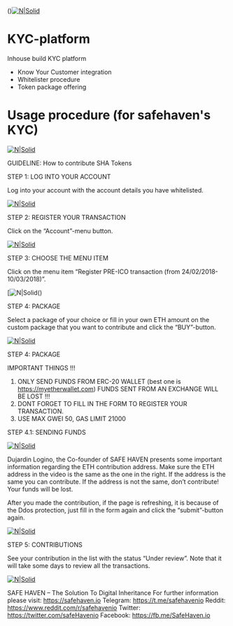 ()[![N|Solid](https://safehaven.io/img/logo_color.png)](https://safehaven.io/)


# KYC-platform
Inhouse build KYC platform

  - Know Your Customer integration
  - Whitelister procedure
  - Token package offering

# Usage procedure (for safehaven's KYC)


[![N|Solid](https://github.com/Safehaven-io/Media/blob/master/Banner.png)](https://safehaven.io/)


GUIDELINE: How to contribute SHA Tokens 
 
 
STEP 1: LOG INTO YOUR ACCOUNT 
 
 
Log into your account with the account details you have whitelisted. 

[![N|Solid](https://github.com/Safehaven-io/Media/blob/master/Sign-in-form.jpg)]()

STEP 2: REGISTER YOUR TRANSACTION 
 
 
Click on the “Account”-menu button. 
 
[![N|Solid](https://github.com/Safehaven-io/Media/blob/master/Account-approved.jpg)]()

STEP 3: CHOOSE THE MENU ITEM  
 
 
Click on the menu item “Register PRE-ICO transaction (from 24/02/2018-10/03/2018)”. 

[![N|Solid](https://github.com/Safehaven-io/Media/blob/master/Account-register.jpg)()

STEP 4: PACKAGE  
 
 
Select a package of your choice or fill in your own ETH amount on the custom package that you want to contribute and click the “BUY”-button. 

[![N|Solid](https://github.com/Safehaven-io/Media/blob/master/packages.jpg)]()
 
 STEP 4: PACKAGE  
 
IMPORTANT THINGS !!! 
1)	ONLY SEND FUNDS FROM ERC-20 WALLET (best one is https://myetherwallet.com) FUNDS SENT FROM AN EXCHANGE WILL BE LOST !!! 
2)	DONT FORGET TO FILL IN THE FORM TO REGISTER YOUR TRANSACTION. 
3)	USE MAX GWEI 50, GAS LIMIT 21000 
 
STEP 4.1: SENDING FUNDS 

[![N|Solid](https://github.com/Safehaven-io/Media/blob/master/Account-etherad.jpg)]()
 
 
Dujardin Logino, the Co-founder of SAFE HAVEN presents some important information regarding the ETH contribution address. Make sure the ETH address in the video is the same as the one in the right. 
If the address is the same you can contribute. If the address is not the same, don’t contribute! Your funds will be lost. 



After you made the contribution, if the page is refreshing, it is because of the Ddos protection, just fill in the form again and click the “submit”-button again. 
 
[![N|Solid](https://github.com/Safehaven-io/Media/blob/master/Account-TXid.jpg)]()

STEP 5: CONTRIBUTIONS 
 
 
See your contribution in the list with the status “Under review”. 
Note that it will take some days to review all the transactions. 

 [![N|Solid](https://github.com/Safehaven-io/Media/blob/master/Etherscan.jpg)]()
 
 
SAFE HAVEN – The Solution To Digital Inheritance 
For further information please visit: https://safehaven.io 
Telegram: https://t.me/safehavenio 
Reddit: https://www.reddit.com/r/safehavenio 
Twitter: https://twitter.com/safeHavenio 
Facebook: https://fb.me/SafeHaven.io 
 
 
 
 
 

